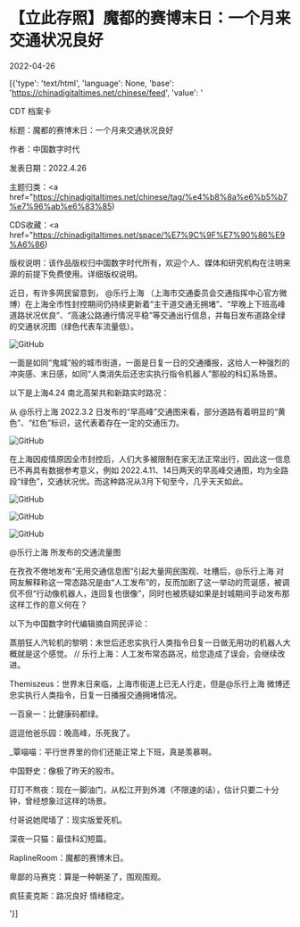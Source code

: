 # 【立此存照】魔都的赛博末日：一个月来交通状况良好

2022-04-26

[{'type': 'text/html', 'language': None, 'base': 'https://chinadigitaltimes.net/chinese/feed', 'value': '

CDT 档案卡

标题：魔都的赛博末日：一个月来交通状况良好

作者：中国数字时代

发表日期：2022.4.26

主题归类：<a href="https://chinadigitaltimes.net/chinese/tag/%e4%b8%8a%e6%b5%b7%e7%96%ab%e6%83%85)

CDS收藏：<a href="https://chinadigitaltimes.net/space/%E7%9C%9F%E7%90%86%E9%A6%86)

版权说明：该作品版权归中国数字时代所有，欢迎个人、媒体和研究机构在注明来源的前提下免费使用。详细版权说明。





近日，有许多网民留意到， @乐行上海 （上海市交通委员会交通指挥中心官方微博）在上海全市性封控期间仍持续更新着“主干道交通无拥堵”、“早晚上下班高峰道路状况优良”、“高速公路通行情况平稳”等交通出行信息，并每日发布道路全绿的交通状况图（绿色代表车流量低）。

![GitHub](https://chinadigitaltimes.net/chinese/files/2022/04/image-1650946621042.png)

一面是如同“鬼城”般的城市街道，一面是日复一日的交通播报，这给人一种强烈的冲突感、末日感，如同“人类消失后还忠实执行指令机器人”那般的科幻系场景。

以下是上海4.24 南北高架共和新路实时路况：



从 @乐行上海 2022.3.2 日发布的“早高峰”交通图来看，部分道路有着明显的“黄色”、“红色”标识，这代表着存在一定的交通压力。

![GitHub](https://chinadigitaltimes.net/chinese/files/2022/04/image-1650944389208.png)

在上海因疫情原因全市封控后，人们大多被限制在家无法正常出行，因此这一信息已不再具有数据参考意义，例如 2022.4.11、14日两天的早高峰交通图，均为全路段“绿色”，交通状况优。而这种路况从3月下旬至今，几乎天天如此。

![GitHub](https://chinadigitaltimes.net/chinese/files/2022/04/image-1650944782183.png)

![GitHub](https://chinadigitaltimes.net/chinese/files/2022/04/image-1650944848245.png)

![GitHub](https://chinadigitaltimes.net/chinese/files/2022/04/image-1650946018655.png)

@乐行上海 所发布的交通流量图

在孜孜不倦地发布“无用交通信息图”引起大量网民围观、吐槽后，@乐行上海 对网友解释称这一常态路况是由“人工发布”的，反而加剧了这一举动的荒诞感，被调侃不但“行动像机器人，连回复也很像”，同时也被质疑如果是封城期间手动发布那这样工作的意义何在？

以下为中国数字时代编辑摘自网民评论：



蒸朋狂人汽轮机的黎明：末世后还忠实执行人类指令日复一日做无用功的机器人大概就是这个感觉。 //   乐行上海：人工发布常态路况，给您造成了误会，会继续改进。

Themiszeus：世界末日来临，上海市街道上已无人行走，但是@乐行上海 微博还忠实执行人类指令，日复一日播报交通拥堵情况。

一百泉一：比健康码都绿。

逗逗他爸乐园：晚高峰，乐死我了。

_覃喵喵：平行世界里的你们还能正常上下班，真是羡慕啊。

中国野史：像极了昨天的股市。

玎玎不熬夜：现在一脚油门，从松江开到外滩（不限速的话），估计只要二十分钟，曾经想象过这样的场景。

付哥说她爬墙了：现实版爱死机。

深夜一只猫：最佳科幻短篇。

RaplineRoom：魔都的赛博末日。

卑鄙的马赛克：算是一种朝圣了，围观围观。

疯狂麦克斯：路况良好 情绪稳定。

'}]